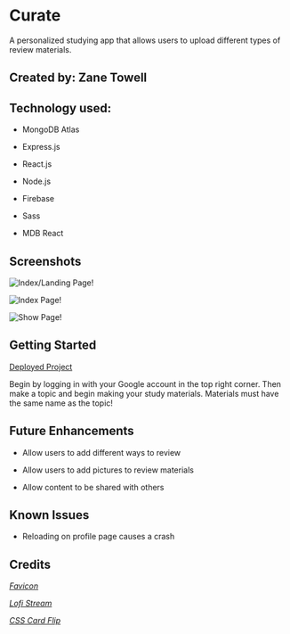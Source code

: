 # Curate  

A personalized studying app that allows users to upload different types of review materials.  

## Created by: Zane Towell  

## Technology used:  

- MongoDB Atlas  

- Express.js  

- React.js   

- Node.js  

- Firebase  

- Sass  

- MDB React  

## Screenshots  

![Index/Landing Page!](https://cdn.discordapp.com/attachments/1070216691415531520/1110238132063973476/Screenshot_2023-05-22_at_12.07.19_PM.png)  

![Index Page!](https://cdn.discordapp.com/attachments/1070216691415531520/1110238322858672168/Screenshot_2023-05-22_at_12.09.23_PM.png)  

![Show Page!](https://cdn.discordapp.com/attachments/1070216691415531520/1110238290856116296/Screenshot_2023-05-22_at_12.08.45_PM.png)  

## Getting Started  

[Deployed Project](https://curate-dev.netlify.app/)

Begin by logging in with your Google account in the top right corner. Then make a topic and begin making your study materials. Materials must have the same name as the topic!  

## Future Enhancements  

- Allow users to add different ways to review  

- Allow users to add pictures to review materials   

- Allow content to be shared with others  

## Known Issues  

- Reloading on profile page causes a crash  

## Credits  

*[Favicon](https://icons8.com/icons/set/study)*  

*[Lofi Stream](https://www.youtube.com/@LofiGirl)*  

*[CSS Card Flip](https://youtu.be/OV8MVmtgmoY)*  
